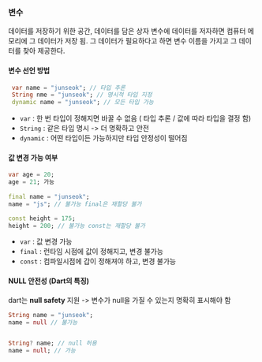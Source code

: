 
### 변수

데이터를 저장하기 위한 공간, 데이터를 담은 상자
변수에 데이터를 저자하면 컴퓨터 메모리에 그 데이터가 저장 됨. 그 데이터가 필요하다고 하면 변수 이름을 가지고 그 데이터를 찾아 제공한다.
#### 변수 선언 방법
```dart
 var name = "junseok"; // 타입 추론
 String nme = "junseok"; // 명시적 타입 지정
 dynamic name = "junseok"; // 모든 타입 가능
```

- `var` :  한 번 타입이 정해지면 바꿀 수 없음 ( 타입 추론 / 값에 따라 타입을 결정 함)
- `String` : 같은 타입 명시 -> 더 명확하고 안전
- `dynamic` : 어떤 타입이든 가능하지만 타입 안정성이 떨어짐

#### 값 변경 가능 여부
```dart
var age = 20;
age = 21; 가능
 
final name = "junseok";
name = "js"; // 불가능 final은 재할당 불가

const height = 175;
height = 200; // 불가능 const는 재할당 불가 
```

- `var` : 값 변경 가능
- `final` : 런타임 시점에 값이 정해지고, 변경 불가능
- `const` :  컴파일시점에 갑이 정해져야 하고, 변경 불가능

#### NULL 안전성 (Dart의 특징)

dart는 **null safety** 지원 -> 변수가 null을 가질 수 있는지 명확히 표시해야 함
```dart
String name = "junseok";
name = null // 불가능


String? name; // null 허용
name = null; // 가능
```

